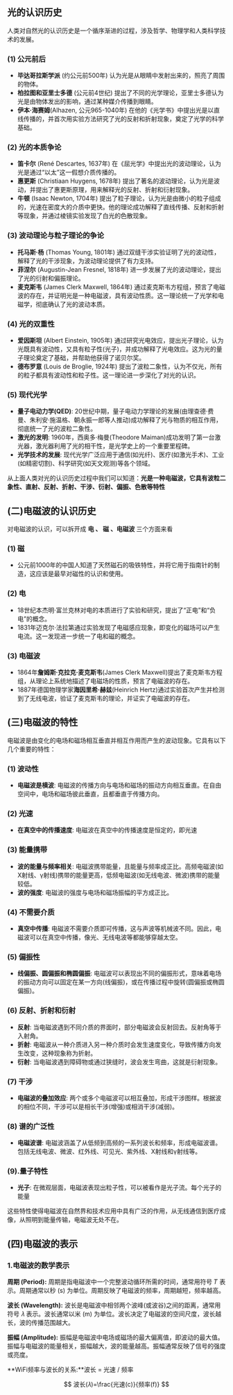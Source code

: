 ## 光的认识历史

人类对自然光的认识历史是一个循序渐进的过程，涉及哲学、物理学和人类科学技术的发展。



### (1) 公元前后

- **毕达哥拉斯学派** (约公元前500年) 认为光是从眼睛中发射出来的，照亮了周围的物体。
- **柏拉图和亚里士多德** (公元前4世纪) 提出了不同的光学理论，亚里士多德认为光是由物体发出的影响，通过某种媒介传播到眼睛。
- **伊本·海赛姆**(Alhazen, 公元965-1040年) 在他的《光学书》中提出光是以直线传播的，并首次用实验方法研究了光的反射和折射现象，奠定了光学的科学基础。



### (2) 光的本质争论

- **笛卡尔** (René Descartes, 1637年) 在《屈光学》中提出光的波动理论，认为光是通过“以太”这一假想介质传播的。
- **惠更斯** (Christiaan Huygens, 1678年) 提出了著名的波动理论，认为光是波动，并提出了惠更斯原理，用来解释光的反射、折射和衍射现象。
- **牛顿** (Isaac Newton, 1704年) 提出了粒子理论，认为光是由微小的粒子组成的，光速在密度大的介质中更快。他的理论成功解释了直线传播、反射和折射等现象，并通过棱镜实验发现了白光的色散现象。



### (3) 波动理论与粒子理论的争论

- **托马斯·杨** (Thomas Young, 1801年) 通过双缝干涉实验证明了光的波动性，解释了光的干涉现象，为波动理论提供了有力支持。
- **菲涅尔** (Augustin-Jean Fresnel, 1818年) 进一步发展了光的波动理论，提出了光的衍射和偏振理论。
- **麦克斯韦** (James Clerk Maxwell, 1864年) 通过麦克斯韦方程组，预言了电磁波的存在，并证明光是一种电磁波，具有波动性质。这一理论统一了光学和电磁学，彻底确认了光的波动本质。



### (4) 光的双重性

- **爱因斯坦** (Albert Einstein, 1905年) 通过研究光电效应，提出光子理论，认为光既具有波动性，又具有粒子性(光子)，并成功解释了光电效应。这为光的量子理论奠定了基础，并帮助他获得了诺贝尔奖。
- **德布罗意** (Louis de Broglie, 1924年) 提出了波粒二象性，认为不仅光，所有的粒子都具有波动性和粒子性。这一理论进一步深化了对光的认识。



### (5) 现代光学

- **量子电动力学(QED)**: 20世纪中期，量子电动力学理论的发展(由理查德·费曼、朱利安·施温格、朝永振一郎等人推动)成功解释了光与物质的相互作用，彻底统一了光的波粒二象性。
- **激光的发明**: 1960年，西奥多·梅曼(Theodore Maiman)成功发明了第一台激光器，激光器利用了光的相干性，是光学史上的一个重要里程碑。
- **光学技术的发展**: 现代光学广泛应用于通信(如光纤)、医疗(如激光手术)、工业(如精密切割)、科学研究(如天文观测)等各个领域。

从上面人类对光的认识历史过程中我们可以知道：**光是一种电磁波，它具有波粒二象性、直射、反射、折射、干涉、衍射、偏振、色散等特性**



## (二)电磁波的认识历史

对电磁波的认识，可以拆开成 **电 、 磁 、电磁波** 三个方面来看



### (1) 磁

- 公元前1000年的中国人知道了天然磁石的吸铁特性，并将它用于指南针的制造，这应该是最早对磁性的认识和使用。



### (2) 电

- 18世纪本杰明·富兰克林对电的本质进行了实验和研究，提出了“正电”和“负电”的概念。
- 1831年迈克尔·法拉第通过实验发现了电磁感应现象，即变化的磁场可以产生电流。这一发现进一步统一了电和磁的概念。



### (3) 电磁波

- 1864年**詹姆斯·克拉克·麦克斯韦**(James Clerk Maxwell)提出了麦克斯韦方程组，从理论上系统地描述了电磁场的性质，预言了电磁波的存在。
- 1887年德国物理学家**海因里希·赫兹**(Heinrich Hertz)通过实验首次产生并检测到了无线电波，验证了麦克斯韦的理论，并证实了电磁波的存在。



## (三)电磁波的特性

电磁波是由变化的电场和磁场相互垂直并相互作用而产生的波动现象。它具有以下几个重要的特性：



### (1) 波动性

- **电磁波是横波**: 电磁波的传播方向与电场和磁场的振动方向相互垂直。在自由空间中，电场和磁场彼此垂直，且都垂直于传播方向。



### (2) 光速

- **在真空中的传播速度**: 电磁波在真空中的传播速度是恒定的，即光速



### (3) 能量携带

- **波的能量与频率相关**: 电磁波携带能量，且能量与频率成正比。高频电磁波(如X射线、γ射线)携带的能量更高，低频电磁波(如无线电波、微波)携带的能量较低。
- **波的强度**: 电磁波的强度与电场和磁场振幅的平方成正比。



### (4) 不需要介质

- **真空中传播**: 电磁波不需要介质即可传播，这与声波等机械波不同。因此，电磁波可以在真空中传播，像光、无线电波等都能够穿越太空。



### (5) 偏振性

- **线偏振、圆偏振和椭圆偏振**: 电磁波可以表现出不同的偏振形式，意味着电场的振动方向可以固定在某一方向(线偏振)，或在传播过程中旋转(圆偏振或椭圆偏振)。



### (6) 反射、折射和衍射

- **反射**: 当电磁波遇到不同介质的界面时，部分电磁波会反射回去。反射角等于入射角。
- **折射**: 电磁波从一种介质进入另一种介质时会发生速度变化，导致传播方向发生改变，这种现象称为折射。
- **衍射**: 当电磁波遇到障碍物或通过狭缝时，波会发生弯曲，这就是衍射现象。



### (7) 干涉

- **电磁波的叠加效应**: 两个或多个电磁波可以相互叠加，形成干涉图样。根据波的相位不同，干涉可以是相长干涉(增强)或相消干涉(减弱)。



### (8) 谱的广泛性

- **电磁波谱**: 电磁波涵盖了从低频到高频的一系列波长和频率，形成电磁波谱。包括无线电波、微波、红外线、可见光、紫外线、X射线和γ射线等。



### (9).量子特性

- **光子**: 在微观层面，电磁波表现出粒子性，可以被看作是光子流。每个光子的能量

这些特性使得电磁波在自然界和技术应用中具有广泛的作用，从无线通信到医疗成像，从照明到能量传输，电磁波无处不在。



## (四)电磁波的表示



### 1.电磁波的数学表示



**周期 (Period):** 周期是指电磁波中一个完整波动循环所需的时间，通常用符号 𝑇 表示。周期通常以秒 (s) 为单位。周期反映了电磁波的频率，周期越短，频率越高。

**波长 (Wavelength):** 波长是电磁波中相邻两个波峰(或波谷)之间的距离，通常用符号 𝜆 表示。波长通常以米 (m) 为单位。波长决定了电磁波的空间尺度，波长越长，波的传播范围越大。

**振幅 (Amplitude):** 振幅是电磁波中电场或磁场的最大偏离值，即波动的最大值。振幅与电磁波的能量相关，振幅越大，波的能量越高。振幅通常反映了信号的强度或亮度。

**WiFi频率与波长的关系:**波长 = 光速 / 频率

$$ 波长(𝜆)=\frac{光速(c)}{频率(f)} $$


